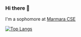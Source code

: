 ### Hi there 👋

<!--
**cemanaral/cemanaral** is a ✨ _special_ ✨ repository because its `README.md` (this file) appears on your GitHub profile.

Here are some ideas to get you started:

- 🔭 I’m currently working on ...

- 👯 I’m looking to collaborate on ...
- 🤔 I’m looking for help with ...
- 💬 Ask me about ...
- 📫 How to reach me: ...
- 😄 Pronouns: ...
- ⚡ Fun fact: ...
-->

I'm a sophomore at [Marmara CSE](http://cse.eng.marmara.edu.tr/)


[![Top Langs](https://github-readme-stats.vercel.app/api/top-langs/?username=cemanaral)](https://github.com/anuraghazra/github-readme-stats)
